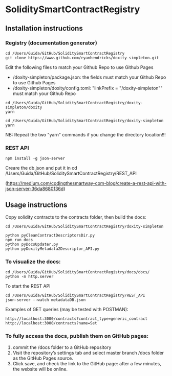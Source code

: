 # SoliditySmartContractRegistry


## Installation instructions


### Registry (documentation generator)

```
cd /Users/Guida/GitHub/SoliditySmartContractRegistry
git clone https://www.github.com/ryanhendricks/doxity-simpleton.git
```

Edit the following files to match your Github Repo to use Github Pages

- /doxity-simpleton/package.json: the fields must match your Github Repo to use Github Pages
- /doxity-simpleton/doxity/config.toml: "linkPrefix = "/doxity-simpleton"" must match your Github Repo


```
cd /Users/Guida/GitHub/SoliditySmartContractRegistry/doxity-simpleton/doxity
yarn
```

```
cd /Users/Guida/GitHub/SoliditySmartContractRegistry/doxity-simpleton
yarn
```

NB: Repeat the two "yarn" commands if you change the directory location!!!



### REST API

```
npm install -g json-server
```
Creare the db.json and put it in cd /Users/Guida/GitHub/SoliditySmartContractRegistry/REST_API

(https://medium.com/codingthesmartway-com-blog/create-a-rest-api-with-json-server-36da8680136d)



## Usage instructions


Copy solidity contracts to the contracts folder, then build the docs:

```
cd /Users/Guida/GitHub/SoliditySmartContractRegistry/doxity-simpleton

python pyCleanContractDescriptorsDir.py
npm run docs
python pyDocsUpdater.py
python pyDoxityMetadata2Descriptor_API.py
```


### To visualize the docs:

```
cd /Users/Guida/GitHub/SoliditySmartContractRegistry/docs/docs/
python -m http.server
```

To start the REST API

```
cd /Users/Guida/GitHub/SoliditySmartContractRegistry/REST_API
json-server --watch metadataDB.json
```

Examples of GET queries (may be tested with POSTMAN):
```
http://localhost:3000/contracts?contract_type=generic_contract
http://localhost:3000/contracts?name=Set
```

### To fully access the docs, publish them on GitHub pages:

1) commit the /docs folder to a GitHub repository
2) Visit the repository’s settings tab and select master branch /docs folder as the GitHub Pages source. 
3) Click save, and check the link to the GitHub page: after a few minutes, the website will be online.




